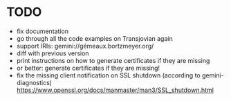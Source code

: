 # TODO

- fix documentation
- go through all the code examples on Transjovian again
- support IRIs: gemini://gémeaux.bortzmeyer.org/
- diff with previous version
- print instructions on how to generate certificates if they are missing
- or better: generate certificates if they are missing!
- fix the missing client notification on SSL shutdown (according to
  gemini-diagnostics)
  https://www.openssl.org/docs/manmaster/man3/SSL_shutdown.html
